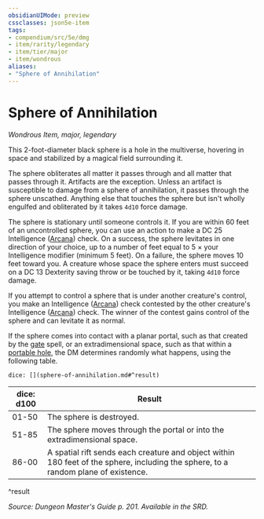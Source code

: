 ```yaml
---
obsidianUIMode: preview
cssclasses: json5e-item
tags:
- compendium/src/5e/dmg
- item/rarity/legendary
- item/tier/major
- item/wondrous
aliases: 
- "Sphere of Annihilation"
---
```

# Sphere of Annihilation
*Wondrous Item, major, legendary*  


This 2-foot-diameter black sphere is a hole in the multiverse, hovering in space and stabilized by a magical field surrounding it.

The sphere obliterates all matter it passes through and all matter that passes through it. Artifacts are the exception. Unless an artifact is susceptible to damage from a sphere of annihilation, it passes through the sphere unscathed. Anything else that touches the sphere but isn't wholly engulfed and obliterated by it takes `4d10` force damage.

The sphere is stationary until someone controls it. If you are within 60 feet of an uncontrolled sphere, you can use an action to make a DC 25 Intelligence ([Arcana](rules/skills.md#Arcana)) check. On a success, the sphere levitates in one direction of your choice, up to a number of feet equal to 5 × your Intelligence modifier (minimum 5 feet). On a failure, the sphere moves 10 feet toward you. A creature whose space the sphere enters must succeed on a DC 13 Dexterity saving throw or be touched by it, taking `4d10` force damage.

If you attempt to control a sphere that is under another creature's control, you make an Intelligence ([Arcana](rules/skills.md#Arcana)) check contested by the other creature's Intelligence ([Arcana](rules/skills.md#Arcana)) check. The winner of the contest gains control of the sphere and can levitate it as normal.

If the sphere comes into contact with a planar portal, such as that created by the [gate](gate.md) spell, or an extradimensional space, such as that within a [portable hole](portable-hole.md), the DM determines randomly what happens, using the following table.

`dice: [](sphere-of-annihilation.md#^result)`

| dice: d100 | Result |
|------------|--------|
| 01-50 | The sphere is destroyed. |
| 51-85 | The sphere moves through the portal or into the extradimensional space. |
| 86-00 | A spatial rift sends each creature and object within 180 feet of the sphere, including the sphere, to a random plane of existence. |
^result

*Source: Dungeon Master's Guide p. 201. Available in the SRD.*